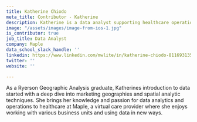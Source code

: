```yaml
---
title: Katherine Chiodo
meta_title: Contributor - Katherine
description: Katherine is a data analyst supporting healthcare operations at Maple
image: "/assets/images/image-from-ios-1.jpg"
is_contributor: true
job_title: Data Analyst
company: Maple
data_school_slack_handle: ''
linkedin: https://www.linkedin.com/mwlite/in/katherine-chiodo-811693135
twitter: ''
website: ''

---
```

As a Ryerson Geographic Analysis graduate, Katherines introduction to data started with a deep dive into marketing geographies and spatial analytic techniques. She brings her knowledge and passion for data analytics and operations to healthcare at Maple, a virtual care provider where she enjoys working with various business units and using data in new ways.